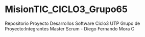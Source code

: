 # MisionTIC_CICLO3_Grupo65
Repositorio Proyecto Desarrollos Software Ciclo3 UTP
Grupo de Proyecto:Integrantes
 Master Scrum - Diego Fernando Mora C
